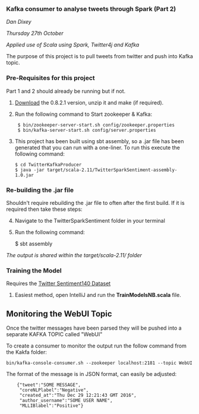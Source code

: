 ### Kafka consumer to analyse tweets through Spark (Part 2)

*Dan Dixey*

*Thursday 27th October*

*Applied use of Scala using Spark, Twitter4j and Kafka*

The purpose of this project is to pull tweets from twitter and push into Kafka topic.

### Pre-Requisites for this project 

Part 1 and 2 should already be running but if not.

1. [Download](http://kafka.apache.org/downloads.html) the 0.8.2.1 version, unzip it and make (if required).

2.  Run the following command to Start zookeeper & Kafka:
    
         $ bin/zookeeper-server-start.sh config/zookeeper.properties 
         $ bin/kafka-server-start.sh config/server.properties

3.  This project has been built using sbt assembly, so a .jar file has been generated that you can run with a one-liner. To run this execute the following command:

        $ cd TwitterKafkaProducer
        $ java -jar target/scala-2.11/TwitterSparkSentiment-assembly-1.0.jar
                           
### Re-building the .jar file

Shouldn't require rebuilding the .jar file to often after the first build. If it is required then take these steps:

4. Navigate to the TwitterSparkSentiment folder in your terminal

5. Run the following command:

    $ sbt assembly

*The output is shared within the target/scala-2.11/ folder* 
 
### Training the Model

Requires the [Twitter Sentiment140 Dataset](https://docs.google.com/file/d/0B04GJPshIjmPRnZManQwWEdTZjg/edit)

1. Easiest method, open IntelliJ and run the **TrainModelsNB.scala** file.

## Monitoring the WebUI Topic

Once the twitter messages have been parsed they will be pushed into a separate KAFKA TOPIC called "WebUI"

To create a consumer to monitor the output run the follow command from the Kakfa folder:

```bin/kafka-console-consumer.sh --zookeeper localhost:2181 --topic WebUI```

The format of the message is in JSON format, can easily be adjusted:

```
    {"tweet":"SOME MESSAGE",
     "coreNLPlabel":"Negative",
     "created_at":"Thu Dec 29 12:21:43 GMT 2016",
     "author_username":"SOME USER NAME",
     "MLLIBlabel":"Positive"}
```
